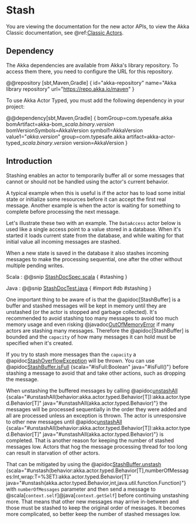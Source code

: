 # Stash

You are viewing the documentation for the new actor APIs, to view the Akka Classic documentation, see @ref:[Classic Actors](../actors.md#stash).

## Dependency

The Akka dependencies are available from Akka's library repository. To access them there, you need to configure the URL for this repository.

@@repository [sbt,Maven,Gradle] {
id="akka-repository"
name="Akka library repository"
url="https://repo.akka.io/maven"
}

To use Akka Actor Typed, you must add the following dependency in your project:

@@dependency[sbt,Maven,Gradle] {
  bomGroup=com.typesafe.akka bomArtifact=akka-bom_$scala.binary.version$ bomVersionSymbols=AkkaVersion
  symbol1=AkkaVersion
  value1="$akka.version$"
  group=com.typesafe.akka
  artifact=akka-actor-typed_$scala.binary.version$
  version=AkkaVersion
}

## Introduction

Stashing enables an actor to temporarily buffer all or some messages that cannot or should not
be handled using the actor's current behavior.

A typical example when this is useful is if the actor has to load some initial state or initialize
some resources before it can accept the first real message. Another example is when the actor
is waiting for something to complete before processing the next message.

Let's illustrate these two with an example. The `DataAccess` actor below is used like a single access point
to a value stored in a database. When it's started it loads current state from the database, and
while waiting for that initial value all incoming messages are stashed.

When a new state is saved in the database it also stashes incoming messages to make the
processing sequential, one after the other without multiple pending writes.

Scala
:  @@snip [StashDocSpec.scala](/akka-actor-typed-tests/src/test/scala/docs/akka/typed/StashDocSpec.scala) { #stashing }

Java
:  @@snip [StashDocTest.java](/akka-actor-typed-tests/src/test/java/jdocs/akka/typed/StashDocSample.java) {
  #import
  #db
  #stashing
}

One important thing to be aware of is that the @apidoc[StashBuffer] is a buffer and stashed messages will be
kept in memory until they are unstashed (or the actor is stopped and garbage collected). It's recommended
to avoid stashing too many messages to avoid too much memory usage and even risking @javadoc[OutOfMemoryError](java.lang.OutOfMemoryError)
if many actors are stashing many messages. Therefore the @apidoc[StashBuffer] is bounded and the `capacity`
of how many messages it can hold must be specified when it's created.

If you try to stash more messages than the `capacity` a @apidoc[StashOverflowException](typed.*.StashOverflowException) will be thrown.
You can use @apidoc[StashBuffer.isFull](StashBuffer) {scala="#isFull:Boolean" java="#isFull()"} before stashing a message to avoid that and take other actions, such as
dropping the message.

When unstashing the buffered messages by calling @apidoc[unstashAll](StashBuffer) {scala="#unstashAll(behavior:akka.actor.typed.Behavior[T]):akka.actor.typed.Behavior[T]" java="#unstashAll(akka.actor.typed.Behavior)"} the messages will be processed sequentially
in the order they were added and all are processed unless an exception is thrown. The actor is unresponsive
to other new messages until @apidoc[unstashAll](StashBuffer) {scala="#unstashAll(behavior:akka.actor.typed.Behavior[T]):akka.actor.typed.Behavior[T]" java="#unstashAll(akka.actor.typed.Behavior)"} is completed. That is another reason for keeping the number of
stashed messages low. Actors that hog the message processing thread for too long can result in starvation
of other actors.

That can be mitigated by using the @apidoc[StashBuffer.unstash](StashBuffer) {scala="#unstash(behavior:akka.actor.typed.Behavior[T],numberOfMessages:Int,wrap:T=%3ET):akka.actor.typed.Behavior[T]" java="#unstash(akka.actor.typed.Behavior,int,java.util.function.Function)"} with `numberOfMessages` parameter and then send a
message to @scala[`context.self`]@java[`context.getSelf`] before continuing unstashing more. That means that other
new messages may arrive in-between and those must be stashed to keep the original order of messages. It
becomes more complicated, so better keep the number of stashed messages low.

